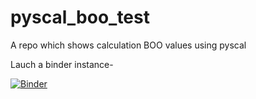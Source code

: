 # pyscal_boo_test
A repo which shows calculation BOO values using pyscal

Lauch a binder instance-

[![Binder](https://mybinder.org/badge_logo.svg)](https://mybinder.org/v2/gh/srmnitc/pyscal_boo_test/HEAD?filepath=notebooks)

